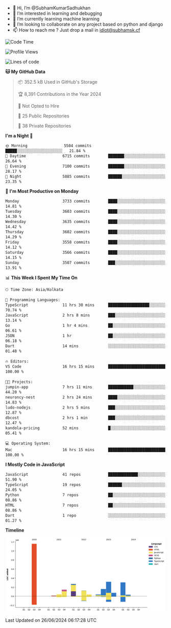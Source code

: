 - 👋 Hi, I’m @SubhamKumarSadhukhan
- 👀 I’m interested in learning and debugging
- 🌱 I’m currently learning machine learning
- 💞️ I’m looking to collaborate on any project based on python and django
- 📫 How to reach me ?
      Just drop a mail in idiot@subhamsk.cf

<!---
SubhamKumarSadhukhan/SubhamKumarSadhukhan is a ✨ special ✨ repository because its `README.md` (this file) appears on your GitHub profile.
You can click the Preview link to take a look at your changes.
--->


<!--START_SECTION:waka-->
![Code Time](http://img.shields.io/badge/Code%20Time-2%2C261%20hrs%2013%20mins-blue)

![Profile Views](http://img.shields.io/badge/Profile%20Views-1-blue)

![Lines of code](https://img.shields.io/badge/From%20Hello%20World%20I%27ve%20Written-2.7%20million%20lines%20of%20code-blue)

**🐱 My GitHub Data** 

> 📦 352.5 kB Used in GitHub's Storage 
 > 
> 🏆 8,391 Contributions in the Year 2024
 > 
> 🚫 Not Opted to Hire
 > 
> 📜 25 Public Repositories 
 > 
> 🔑 38 Private Repositories 
 > 
**I'm a Night 🦉** 

```text
🌞 Morning                5504 commits        █████░░░░░░░░░░░░░░░░░░░░   21.84 % 
🌆 Daytime                6715 commits        ███████░░░░░░░░░░░░░░░░░░   26.64 % 
🌃 Evening                7100 commits        ███████░░░░░░░░░░░░░░░░░░   28.17 % 
🌙 Night                  5885 commits        ██████░░░░░░░░░░░░░░░░░░░   23.35 % 
```
📅 **I'm Most Productive on Monday** 

```text
Monday                   3733 commits        ████░░░░░░░░░░░░░░░░░░░░░   14.81 % 
Tuesday                  3603 commits        ████░░░░░░░░░░░░░░░░░░░░░   14.30 % 
Wednesday                3635 commits        ████░░░░░░░░░░░░░░░░░░░░░   14.42 % 
Thursday                 3602 commits        ████░░░░░░░░░░░░░░░░░░░░░   14.29 % 
Friday                   3558 commits        ████░░░░░░░░░░░░░░░░░░░░░   14.12 % 
Saturday                 3566 commits        ████░░░░░░░░░░░░░░░░░░░░░   14.15 % 
Sunday                   3507 commits        ███░░░░░░░░░░░░░░░░░░░░░░   13.91 % 
```


📊 **This Week I Spent My Time On** 

```text
🕑︎ Time Zone: Asia/Kolkata

💬 Programming Languages: 
TypeScript               11 hrs 30 mins      ██████████████████░░░░░░░   70.74 % 
JavaScript               2 hrs 8 mins        ███░░░░░░░░░░░░░░░░░░░░░░   13.14 % 
Go                       1 hr 4 mins         ██░░░░░░░░░░░░░░░░░░░░░░░   06.61 % 
JSON                     1 hr                ██░░░░░░░░░░░░░░░░░░░░░░░   06.18 % 
Dart                     14 mins             ░░░░░░░░░░░░░░░░░░░░░░░░░   01.48 % 

🔥 Editors: 
VS Code                  16 hrs 15 mins      █████████████████████████   100.00 % 

🐱‍💻 Projects: 
jumpin-app               7 hrs 11 mins       ███████████░░░░░░░░░░░░░░   44.20 % 
neuroncy-nest            2 hrs 24 mins       ████░░░░░░░░░░░░░░░░░░░░░   14.83 % 
ludo-nodejs              2 hrs 5 mins        ███░░░░░░░░░░░░░░░░░░░░░░   12.87 % 
dbcost                   2 hrs 1 min         ███░░░░░░░░░░░░░░░░░░░░░░   12.47 % 
kandola-pricing          52 mins             █░░░░░░░░░░░░░░░░░░░░░░░░   05.41 % 

💻 Operating System: 
Mac                      16 hrs 15 mins      █████████████████████████   100.00 % 
```

**I Mostly Code in JavaScript** 

```text
JavaScript               41 repos            █████████████░░░░░░░░░░░░   51.90 % 
TypeScript               19 repos            ██████░░░░░░░░░░░░░░░░░░░   24.05 % 
Python                   7 repos             ██░░░░░░░░░░░░░░░░░░░░░░░   08.86 % 
HTML                     7 repos             ██░░░░░░░░░░░░░░░░░░░░░░░   08.86 % 
Dart                     1 repo              ░░░░░░░░░░░░░░░░░░░░░░░░░   01.27 % 
```



**Timeline**

![Lines of Code chart](https://raw.githubusercontent.com/SubhamKumarSadhukhan/SubhamKumarSadhukhan/main/assets/bar_graph.png)


 Last Updated on 26/06/2024 06:17:28 UTC
<!--END_SECTION:waka-->
